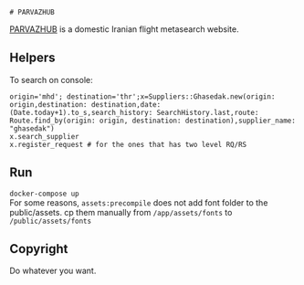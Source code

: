     # PARVAZHUB
[PARVAZHUB](https://parvazhub.com) is a domestic Iranian flight metasearch website.  

## Helpers
To search on console:
```
origin='mhd'; destination='thr';x=Suppliers::Ghasedak.new(origin: origin,destination: destination,date: (Date.today+1).to_s,search_history: SearchHistory.last,route: Route.find_by(origin: origin, destination: destination),supplier_name: "ghasedak")
x.search_supplier
x.register_request # for the ones that has two level RQ/RS
```
## Run
`docker-compose up`  
For some reasons, `assets:precompile` does not add font folder to the public/assets. cp them manually from `/app/assets/fonts` to `/public/assets/fonts`

## Copyright
Do whatever you want.
